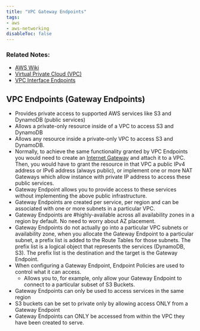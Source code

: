 ```yaml
---
title: "VPC Gateway Endpoints"
tags:
- aws
- aws-networking
disableToc: false
---
```


### Related Notes:
- [AWS Wiki](/notes/aws/aws-wiki.md)
- [Virtual Private Cloud (VPC)](/notes/aws/vpc.md)
- [VPC Interface Endpoints](/notes/aws/vpc-interface-endpoints.md)

## VPC Endpoints (Gateway Endpoints)
- Provides private access to supported AWS services like S3 and DynamoDB (public services)
- Allows a private-only resource inside of a VPC to access S3 and DynamoDB
- Allows any resource inside a private-only VPC to access S3 and DynamoDB.
- Normally, to achieve the same functionality granted by VPC Endpoints you would need to create an [Internet Gateway](/notes/aws/internet-gateway.md) and attach it to a VPC. Then, you would have to grant the resource in that VPC a public IPv4 address or IPv6 address (always public), or implement one or more NAT Gateways which allow instance with private IP address to access these public services.
- Gateway Endpoint allows you to provide access to these services without implementing the above public infrastructure.
- Gateway Endpoints are created per service, per region and can be associated with one or more subnets in a particular VPC.
- Gateway Endpoints are #highly-available across all availability zones in a region by default. No need to worry about AZ placement.
- Gateway Endpoints do not actually go into a particular VPC subnets or availability zone, when you allocate the Gateway Endpoint to a particular subnet, a prefix list is added to the Route Tables for those subnets. The prefix list is a logical object that represents the services (DynamoDB, S3). The prefix list is the destination and the target is the Gateway Endpoint.
- When configuring a Gateway Endpoint, Endpoint Policies are used to control what it can access.
  - Allows you to, for example, only allow your Gateway Endpoint to connect to a particular subset of S3 Buckets.
- Gateway Endpoints can only be used to access services in the same region
- S3 buckets can be set to private only by allowing access ONLY from a Gateway Endpoint
- Gateway Endpoints can ONLY be accessed from within the VPC they have been created to serve.